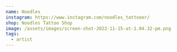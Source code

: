 ```yaml
---
name: Noodles
instagram: https://www.instagram.com/noodles_tattooer/
shop: Noodles Tattoo Shop
image: /assets/images/screen-shot-2022-11-15-at-1.04.32-pm.png
tags:
  - artist
---
```


